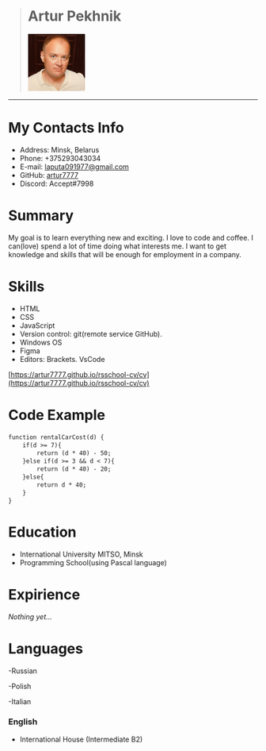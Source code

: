 > # **Artur Pekhnik**
> ![foto](./avat.jpg)

___

# **My Contacts Info**

- Address: Minsk, Belarus
- Phone: +375293043034
- E-mail:  laputa091977@gmail.com
- GitHub: [artur7777](https://github.com/artur7777)
- Discord: Accept#7998

# **Summary**
My goal is to learn everything new and exciting. I love to code and coffee. I can(love) spend a lot of time doing what interests me. I want to get knowledge and skills that will be enough for employment in a company.

# **Skills**
- HTML
- CSS
- JavaScript
- Version control: git(remote service GitHub).
- Windows OS
- Figma
- Editors: Brackets. VsCode

[https://artur7777.github.io/rsschool-cv/cv](https://artur7777.github.io/rsschool-cv/cv)

# **Code Example**
```
function rentalCarCost(d) {
    if(d >= 7){
        return (d * 40) - 50;
    }else if(d >= 3 && d < 7){
        return (d * 40) - 20;
    }else{
        return d * 40;
    } 
}
```
# **Education**
- International University MITSO, Minsk
- Programming School(using Pascal language)

# **Expirience**
*Nothing yet...*

# **Languages**
-Russian

-Polish

-Italian
### English
- International House (Intermediate B2)